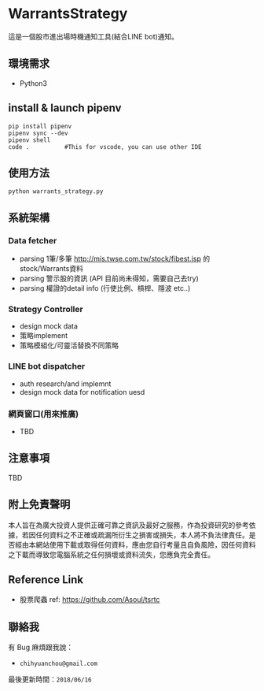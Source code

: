 # WarrantsStrategy

這是一個股市進出場時機通知工具(結合LINE bot)通知。

## 環境需求

-  Python3

## install & launch pipenv

```
pip install pipenv
pipenv sync --dev 
pipenv shell
code .          #This for vscode, you can use other IDE
```

## 使用方法

```
python warrants_strategy.py
```

## 系統架構

### Data fetcher
- parsing 1筆/多筆 http://mis.twse.com.tw/stock/fibest.jsp 的stock/Warrants資料
- parsing 警示股的資訊 (API 目前尚未得知，需要自己去try)
- parsing 權證的detail info (行使比例、槓桿、隱波 etc..)
### Strategy Controller
- design mock data
- 策略implement
- 策略模組化/可靈活替換不同策略
### LINE bot dispatcher
- auth research/and implemnt
- design mock data for notification uesd

### 網頁窗口(用來推廣)
- TBD

## 注意事項

TBD

## 附上免責聲明

本人旨在為廣大投資人提供正確可靠之資訊及最好之服務，作為投資研究的參考依據，若因任何資料之不正確或疏漏所衍生之損害或損失，本人將不負法律責任。是否經由本網站使用下載或取得任何資料，應由您自行考量且自負風險，因任何資料之下載而導致您電腦系統之任何損壞或資料流失，您應負完全責任。

## Reference Link
- 股票爬蟲 ref: https://github.com/Asoul/tsrtc

## 聯絡我

有 Bug 麻煩跟我說：

- `chihyuanchou@gmail.com`

最後更新時間：`2018/06/16`
